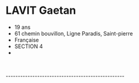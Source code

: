 <h1>LAVIT Gaetan</h1>
<ul>
  <li>19 ans</li>
  <li>61 chemin bouvillon, Ligne Paradis, Saint-pierre</li>
  <li>Française</li>
  <li>SECTION 4<li>
</ul>
  <br>
  <p>-------------------------------------------------</p>
